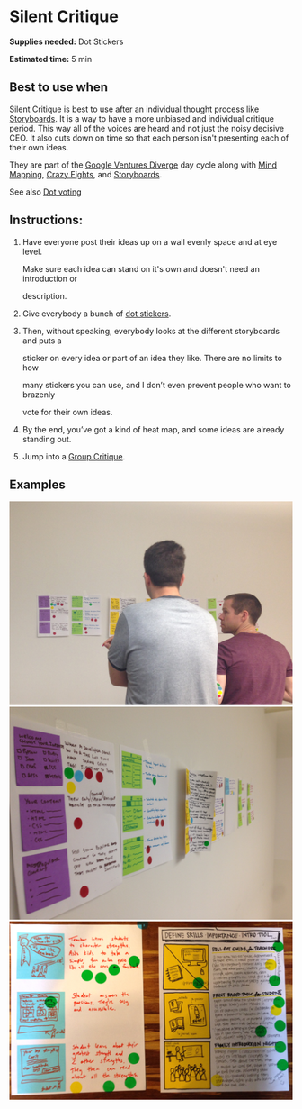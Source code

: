 # Silent Critique

**Supplies needed:** Dot Stickers

**Estimated time:** 5 min

## Best to use when

Silent Critique is best to use after an individual thought process like [Storyboards](storyboards.md). It is a way to have a more unbiased and individual critique period. This way all of the voices are heard and not just the noisy decisive CEO. It also cuts down on time so that each person isn't presenting each of their own ideas.

They are part of the [Google Ventures Diverge](http://www.gv.com/lib/the-product-design-sprint-divergeday2) day cycle along with [Mind Mapping](mind-mapping.md), [Crazy Eights](crazy-eights.md), and [Storyboards](storyboards.md).

See also [Dot voting](http://www.gamestorming.com/core-games/dot-voting/)

## Instructions:

1. Have everyone post their ideas up on a wall evenly space and at eye level.

   Make sure each idea can stand on it's own and doesn't need an introduction or

   description.

2. Give everybody a bunch of [dot stickers](http://www.amazon.com/dp/B002M3SBM2).
3. Then, without speaking, everybody looks at the different storyboards and puts a

   sticker on every idea or part of an idea they like. There are no limits to how

   many stickers you can use, and I don’t even prevent people who want to brazenly

   vote for their own ideas.

4. By the end, you’ve got a kind of heat map, and some ideas are already standing out.
5. Jump into a [Group Critique](group-critique.md).

## Examples

![Silent Voting](../.gitbook/assets/silent-voting.JPG) ![Silent Voting](../.gitbook/assets/storyboards-2%20%281%29.jpg) ![Silent Voting](../.gitbook/assets/storyboard%20%281%29.jpg)

